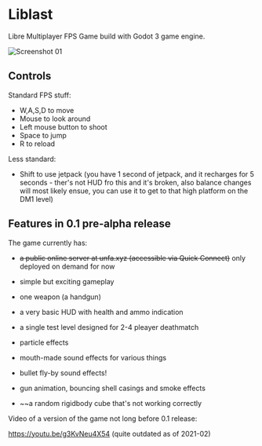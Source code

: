 # Liblast
Libre Multiplayer FPS Game build with Godot 3 game engine.

![Screenshot 01](https://raw.githubusercontent.com/unfa/liblast/master/Screenshots/01.png)

## Controls

Standard FPS stuff:
- W,A,S,D to move
- Mouse to look around
- Left mouse button to shoot
- Space to jump
- R to reload

Less standard:
- Shift to use jetpack (you have 1 second of jetpack, and it recharges for 5 seconds - ther's not HUD fro this and it's broken, also balance changes will most likely ensue, you can use it to get to that high platform on the DM1 level)

## Features in 0.1 pre-alpha release

The game currently has:

- ~~a public online server at unfa.xyz (accessible via Quick Connect)~~ only deployed on demand for now
- simple but exciting gameplay
- one weapon (a handgun)
- a very basic HUD with health and ammo indication
- a single test level designed for 2-4 pleayer deathmatch
- particle effects
- mouth-made sound effects for various things
- bullet fly-by sound effects!
- gun animation, bouncing shell casings and smoke effects

- ~~a random rigidbody cube that's not working correctly

Video of a version of the game not long before 0.1 release:

https://youtu.be/g3KvNeu4X54 (quite outdated as of 2021-02)
